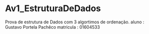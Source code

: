 # Av1_EstruturaDeDados
Prova de estrutura de Dados com 3 algortimos de ordenação. 
aluno : Gustavo Portela Pachêco 
matricula : 01604533

